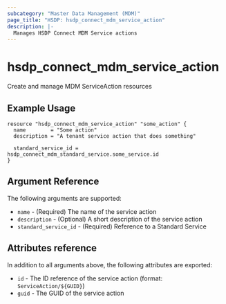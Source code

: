 ```yaml
---
subcategory: "Master Data Management (MDM)"
page_title: "HSDP: hsdp_connect_mdm_service_action"
description: |-
  Manages HSDP Connect MDM Service actions
---
```


# hsdp_connect_mdm_service_action

Create and manage MDM ServiceAction resources

## Example Usage

```hcl
resource "hsdp_connect_mdm_service_action" "some_action" {
  name        = "Some action"
  description = "A tenant service action that does something"
  
  standard_service_id = hsdp_connect_mdm_standard_service.some_service.id
}
```

## Argument Reference

The following arguments are supported:

* `name` - (Required) The name of the service action
* `description` - (Optional) A short description of the service action
* `standard_service_id` - (Required) Reference to a Standard Service

## Attributes reference

In addition to all arguments above, the following attributes are exported:

* `id` - The ID reference of the service action (format: `ServiceAction/${GUID}`)
* `guid` - The GUID of the service action
